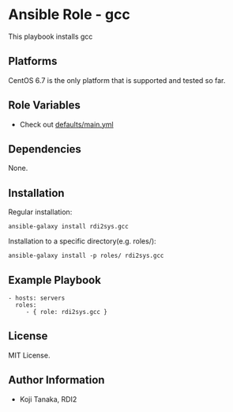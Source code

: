 Ansible Role - gcc
==================

This playbook installs gcc

Platforms
---------

CentOS 6.7 is the only platform that is supported and tested so far.

Role Variables
--------------

- Check out [defaults/main.yml](defaults/main.yml)

Dependencies
------------

None.

Installation
------------

Regular installation:

```
ansible-galaxy install rdi2sys.gcc
```

Installation to a specific directory(e.g. roles/):

```
ansible-galaxy install -p roles/ rdi2sys.gcc
```

Example Playbook
----------------

    - hosts: servers
      roles:
         - { role: rdi2sys.gcc }

License
-------

MIT License.

Author Information
------------------

- Koji Tanaka, RDI2
